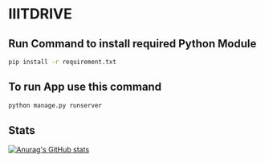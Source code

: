 # IIITDRIVE
<!-- ## Create Virtual Environment
- Download virtual Environment Module
```
pip install virtualenv
```
- Locate base directory and use this command to create virtual environment
```
virtualenv <environment_name>
``` -->
## Run Command to install required Python Module
```sh
pip install -r requirement.txt
```
## To run App use this command
```sh
python manage.py runserver
```
## Stats
[![Anurag's GitHub stats](https://github-readme-stats.vercel.app/api?username=Findcoding)](https://github.com/anuraghazra/github-readme-stats)
